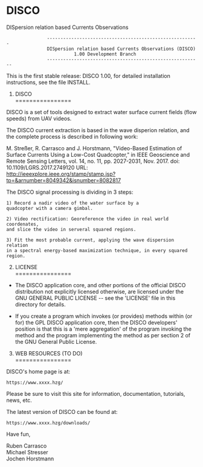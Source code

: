 # DISCO
DISpersion relation based Currents Observations

                   --------------------------------------------------------
                   DISpersion relation based Currents Observations (DISCO)
                      	     1.00 Development Branch
                   ---------------------------------------------------------

This is the first stable release: DISCO 1.00, for detailed 
installation instructions, see the file INSTALL.



1. DISCO <br />
================

DISCO is a set of tools designed to extract water surface 
current fields (flow speeds) from UAV videos.

The DISCO current extraction is based in the wave disperion relation, 
and the complete process is described in following work:

M. Streßer, R. Carrasco and J. Horstmann, "Video-Based Estimation 
of Surface Currents Using a Low-Cost Quadcopter," in IEEE Geoscience 
and Remote Sensing Letters, vol. 14, no. 11, pp. 2027-2031, Nov. 2017.
doi: 10.1109/LGRS.2017.2749120
URL: http://ieeexplore.ieee.org/stamp/stamp.jsp?tp=&arnumber=8049342&isnumber=8082817

The DISCO signal processing is dividing in 3 steps:

	1) Record a nadir video of the water surface by a  
	quadcopter with a camera gimbal.

	2) Video rectification: Georeference the video in real world coordenates, 
	and slice the video in serveral squared regions. 

	3) Fit the most probable current, applying the wave dispersion relation 
	in a spectral energy-based maximization technique, in every squared region.



2. LICENSE <br />
================

* The DISCO application core, and other portions of the official DISCO
  distribution not explicitly licensed otherwise, are licensed under
  the GNU GENERAL PUBLIC LICENSE -- see the 'LICENSE' file in this
  directory for details.

* If you create a program which invokes (or provides) methods within
  (or for) the GPL DISCO application core, then the DISCO developers'
  position is that this is a 'mere aggregation' of the program 
  invoking the method and the program implementing the method as per
  section 2 of the GNU General Public License.




3. WEB RESOURCES (TO DO) <br />
================

DISCO's home page is at:

	https://www.xxxx.hzg/

Please be sure to visit this site for information, documentation,
tutorials, news, etc.

The latest version of DISCO can be found at:

	https://www.xxxx.hzg/downloads/



Have fun,

Ruben Carrasco <br />
Michael Stresser <br />
Jochen Horstmann <br />
